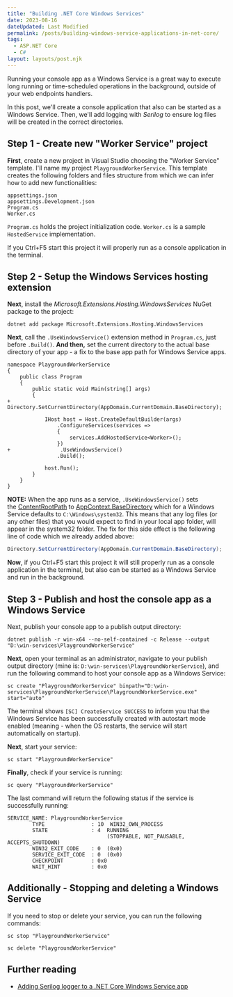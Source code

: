 ```yaml
---
title: "Building .NET Core Windows Services"
date: 2023-08-16
dateUpdated: Last Modified
permalink: /posts/building-windows-service-applications-in-net-core/
tags:
  - ASP.NET Core 
  - C#
layout: layouts/post.njk
---
```


Running your console app as a Windows Service is a great way to execute long running or time-scheduled operations in the background, outside of your web endpoints handlers.

In this post, we'll create a console application that also can be started as a Windows Service. Then, we'll add logging with *Serilog* to ensure log files will be created in the correct directories.

## Step 1 - Create new "Worker Service" project
**First**, create a new project in Visual Studio choosing the "Worker Service" template. I'll name my project `PlaygroundWorkerService`. This template creates the following folders and files structure from which we can infer how to add new functionalities:

```
appsettings.json
appsettings.Development.json
Program.cs
Worker.cs
```

`Program.cs` holds the project initialization code. 
`Worker.cs` is a sample `HostedService` implementation.

If you Ctrl+F5 start this project it will properly run as a console application in the terminal.

## Step 2 - Setup the Windows Services hosting extension
**Next**, install the *Microsoft.Extensions.Hosting.WindowsServices* NuGet package to the project:

```
dotnet add package Microsoft.Extensions.Hosting.WindowsServices
```

**Next**, call the `.UseWindowsService()` extension method in `Program.cs`, just before `.Build()`. 
**And then,** set the current directory to the actual base directory of your app - a fix to the base app path for Windows Service apps.

```diff-csharp
namespace PlaygroundWorkerService
{
    public class Program
    {
        public static void Main(string[] args)
        {
+	        Directory.SetCurrentDirectory(AppDomain.CurrentDomain.BaseDirectory);

            IHost host = Host.CreateDefaultBuilder(args)
                .ConfigureServices(services =>
                {
                    services.AddHostedService<Worker>();
                })
+                .UseWindowsService()
                .Build();

            host.Run();
        }
    }
}
```

**NOTE:** When the app runs as a service, `.UseWindowsService()` sets the [ContentRootPath](https://learn.microsoft.com/en-us/dotnet/api/microsoft.extensions.hosting.ihostenvironment.contentrootpath#microsoft-extensions-hosting-ihostenvironment-contentrootpath) to [AppContext.BaseDirectory](https://learn.microsoft.com/en-us/dotnet/api/system.appcontext.basedirectory#system-appcontext-basedirectory) which for a Windows Service defaults to `C:\Windows\system32`. This means that any log files (or any other files) that you would expect to find in your local app folder, will appear in the system32 folder. The fix for this side effect is the following line of code which we already added above:

```cs
Directory.SetCurrentDirectory(AppDomain.CurrentDomain.BaseDirectory);
```

**Now**, if you Ctrl+F5 start this project it will still properly run as a console application in the terminal, but also can be started as a Windows Service and run in the background. 

## Step 3 - Publish and host the console app as a Windows Service
Next, publish your console app to a publish output directory:

```
dotnet publish -r win-x64 --no-self-contained -c Release --output "D:\win-services\PlaygroundWorkerService"
```

**Next**, open your terminal as an administrator, navigate to your publish output directory (mine is: `D:\win-services\PlaygroundWorkerService`), and run the following command to host your console app as a Windows Service:

```
sc create "PlaygroundWorkerService" binpath="D:\win-services\PlaygroundWorkerService\PlaygroundWorkerService.exe" start="auto"
```

The terminal shows `[SC] CreateService SUCCESS` to inform you that the Windows Service has been successfully created with autostart mode enabled (meaning - when the OS restarts, the service will start automatically on startup).

**Next**, start your service:

```
sc start "PlaygroundWorkerService"
```

**Finally**, check if your service is running:

```
sc query "PlaygroundWorkerService"
```

The last command will return the following status if the service is successfully running:

```
SERVICE_NAME: PlaygroundWorkerService
        TYPE               : 10  WIN32_OWN_PROCESS
        STATE              : 4  RUNNING
                                (STOPPABLE, NOT_PAUSABLE, ACCEPTS_SHUTDOWN)
        WIN32_EXIT_CODE    : 0  (0x0)
        SERVICE_EXIT_CODE  : 0  (0x0)
        CHECKPOINT         : 0x0
        WAIT_HINT          : 0x0
```

## Additionally - Stopping and deleting a Windows Service

If you need to stop or delete your service, you can run the following commands:

```
sc stop "PlaygroundWorkerService"

sc delete "PlaygroundWorkerService"
```

## Further reading

- [Adding Serilog logger to a .NET Core Windows Service app](/2023-08-16-creating-and-deploying-a-windows-service-app-in-dotnet)
